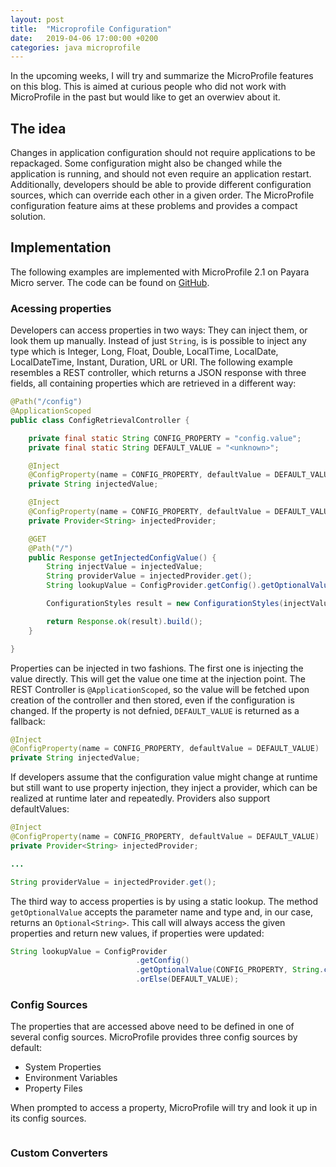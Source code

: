 ```yaml
---
layout: post
title:  "Microprofile Configuration"
date:   2019-04-06 17:00:00 +0200
categories: java microprofile
---
```


In the upcoming weeks, I will try and summarize the MicroProfile features on this blog. This is aimed at curious people who did not work with MicroProfile in the past but would like to get an overwiev about it. 

## The idea
Changes in application configuration should not require applications to be repackaged. Some configuration might also be changed while the application is running, and should not even require an application restart. Additionally, developers should be able to provide different configuration sources, which can override each other in a given order. The MicroProfile configuration feature aims at these problems and provides a compact solution.

## Implementation
The following examples are implemented with MicroProfile 2.1 on Payara Micro server. The code can be found on [GitHub](https://github.com/javahippie/microprofile-playground/tree/master/config_api).

### Acessing properties

Developers can access properties in two ways: They can inject them, or look them up manually. Instead of just `String`, is is possible to inject any type which is Integer, Long, Float, Double, LocalTime, LocalDate, LocalDateTime, Instant, Duration, URL or URI. The following example resembles a REST controller, which returns a JSON response with three fields, all containing properties which are retrieved in a different way:

```java
@Path("/config")
@ApplicationScoped
public class ConfigRetrievalController {

    private final static String CONFIG_PROPERTY = "config.value";
    private final static String DEFAULT_VALUE = "<unknown>";

    @Inject
    @ConfigProperty(name = CONFIG_PROPERTY, defaultValue = DEFAULT_VALUE)
    private String injectedValue;

    @Inject
    @ConfigProperty(name = CONFIG_PROPERTY, defaultValue = DEFAULT_VALUE)
    private Provider<String> injectedProvider;

    @GET
    @Path("/")
    public Response getInjectedConfigValue() {
        String injectValue = injectedValue;
        String providerValue = injectedProvider.get();
        String lookupValue = ConfigProvider.getConfig().getOptionalValue(CONFIG_PROPERTY, String.class).orElse(DEFAULT_VALUE);

        ConfigurationStyles result = new ConfigurationStyles(injectValue, providerValue, lookupValue);

        return Response.ok(result).build();
    }

}
```

Properties can be injected in two fashions. The first one is injecting the value directly. This will get the value one time at the injection point. The REST Controller is `@ApplicationScoped`, so the value will be fetched upon creation of the controller and then stored, even if the configuration is changed. If the property is not defnied, `DEFAULT_VALUE` is returned as a fallback:

```java
@Inject
@ConfigProperty(name = CONFIG_PROPERTY, defaultValue = DEFAULT_VALUE)
private String injectedValue;
```
If developers assume that the configuration value might change at runtime but still want to use property injection, they inject a provider, which can be realized at runtime later and repeatedly. Providers also support defaultValues:

```java
@Inject
@ConfigProperty(name = CONFIG_PROPERTY, defaultValue = DEFAULT_VALUE)
private Provider<String> injectedProvider;

...

String providerValue = injectedProvider.get();
```

The third way to access properties is by using a static lookup. The method `getOptionalValue` accepts the parameter name and type and, in our case, returns an `Optional<String>`. This call will always access the given properties and return new values, if properties were updated:

```java
String lookupValue = ConfigProvider
							.getConfig()
							.getOptionalValue(CONFIG_PROPERTY, String.class)
							.orElse(DEFAULT_VALUE);
```

### Config Sources
The properties that are accessed above need to be defined in one of several config sources. MicroProfile provides three config sources by default:

* System Properties 
* Environment Variables
* Property Files 

When prompted to access a property, MicroProfile will try and look it up in its config sources.

```java

```

### Custom Converters

